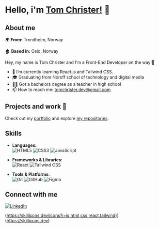 # Hello, i'm [Tom Christer!](https://portfoliowebsite-dusky-nine.vercel.app/) 👋
## About me
🌍 **From:** Trondheim, Norway

🏠 **Based in:** Oslo, Norway

Hey, my name is Tom Christer and I'm a Front-End Developer on the way!🚀

- 🌱 I’m currently learning React.js and Tailwind CSS.
- 🎓 Graduating from Noroff school of technology and digital media
- 👨‍🏫 Got a bachelors degree as a teacher in high school
- 📫 How to reach me: [tomchrister.dev@gmail.com](mailto:tomchrister.dev@gmail.com)


## Projects and work 🚀
Check out my [portfolio](https://portfoliowebsite-dusky-nine.vercel.app/) and explore [my repositories](https://github.com/TomChrister?tab=repositories).

## Skills
- **Languages:**  
  ![HTML5](https://img.shields.io/badge/HTML5-E34F26?style=for-the-badge&logo=html5&logoColor=white)
  ![CSS3](https://img.shields.io/badge/CSS3-1572B6?style=for-the-badge&logo=css3&logoColor=white)
  ![JavaScript](https://img.shields.io/badge/JavaScript-F7DF1E?style=for-the-badge&logo=javascript&logoColor=black)

- **Frameworks & Libraries:**  
  ![React](https://img.shields.io/badge/React-61DAFB?style=for-the-badge&logo=react&logoColor=black)
  ![Tailwind CSS](https://img.shields.io/badge/Tailwind_CSS-38B2AC?style=for-the-badge&logo=tailwind-css&logoColor=white)

- **Tools & Platforms:**  
  ![Git](https://img.shields.io/badge/Git-F05032?style=for-the-badge&logo=git&logoColor=white)
  ![GitHub](https://img.shields.io/badge/GitHub-181717?style=for-the-badge&logo=github&logoColor=white)
  ![Figma](https://img.shields.io/badge/Figma-F24E1E?style=for-the-badge&logo=figma&logoColor=white)

 ## Connect with me
 [![LinkedIn](https://img.shields.io/badge/LinkedIn-0077B5?style=for-the-badge&logo=linkedin&logoColor=white)](https://www.linkedin.com/in/tom-christer-sch%C3%B6%C3%B6n-bb8ab1226/)


   (https://skillicons.dev/icons?i=js,html,css,react,tailwind)](https://skillicons.dev)



<!--
**TomChrister/TomChrister** is a ✨ _special_ ✨ repository because its `README.md` (this file) appears on your GitHub profile.

Here are some ideas to get you started:

- 🔭 I’m currently working on ...
- 🌱 I’m currently learning ...
- 👯 I’m looking to collaborate on ...
- 🤔 I’m looking for help with ...
- 💬 Ask me about ...
- 📫 How to reach me: ...
- 😄 Pronouns: ...
- ⚡ Fun fact: ...
-->
